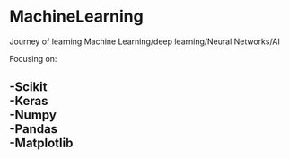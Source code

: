 # MachineLearning
Journey of learning Machine Learning/deep learning/Neural Networks/AI  
  
Focusing on:  

  -Scikit  
  -Keras  
  -Numpy  
  -Pandas  
  -Matplotlib  
  - 
